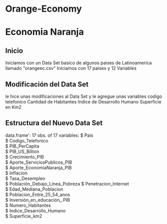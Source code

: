 # Orange-Economy


# Economia Naranja
## Inicio
Iniciamos con un Data Set basico de algunos paises de Latinoamerica llamado "orangeec.csv"
Iniciamos con 17 paises y 12 Variables 

## Modificación del Data Set
le hice unas modificaciones al Data Set y le agregue unas variables 
codigo telefonico
Cantidad de Habitantes
Indice de Desarrollo Humano
Superficie en Km2

## Estructura del Nuevo Data Set
data.frame':	17 obs. of  17 variables:
 $ Pais                          
 $ Codigo_Telefonico             
 $ PIB_PerCapita                 
 $ PIB_US_Billion                
 $ Crecimiento_PIB               
 $ Aporte_ServiciosPublicos_PIB  
 $ Aporte_EconomiaNaranja_PIB    
 $ Inflacion                     
 $ Tasa_Desempleo                
 $ Población_Debajo_Línea_Pobreza
 $ Penetracion_Internet          
 $ Edad_Mediana_Poblacion        
 $ Poblacion_Entre_25_54_anos    
 $ Inversión_en_educación_.PIB   
 $ Numero_Habitantes             
 $ Indice_Desarrollo_Humano      
 $ Superficie_km2                
